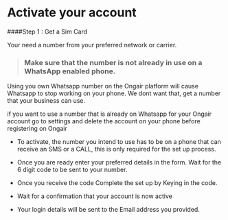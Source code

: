 # Activate your account

####Step 1 : Get a Sim Card

Your need a number from your preferred network or carrier. 

> ### Make sure that the number is not already in use on a WhatsApp enabled phone.

Using you own Whatsapp number on the Ongair platform will cause Whatsapp to stop working on your phone. We dont want that, get a number that your business can use.

if you want to use a number that is already on Whatsapp for your Ongair account go to settings and delete the account on your phone before registering on Ongair



- To activate, the number you intend to use has to be on a phone that can receive an SMS or a CALL, this is only required for the set up process.

- Once you are ready enter your preferred details in the form. Wait for the 6 digit code to be sent to your number.

- Once you receive the code Complete the set up by Keying in the code.

- Wait for a confirmation that your account is now active

- Your login details will be sent to the Email address you provided.